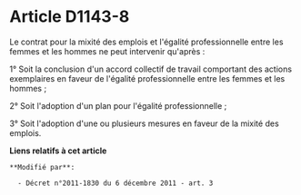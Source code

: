 # Article D1143-8

Le     contrat pour la mixité des emplois et l'égalité professionnelle entre les femmes et les hommes ne peut intervenir
qu'après : 

1° Soit la conclusion d'un accord collectif de travail comportant des actions exemplaires en faveur de l'égalité
professionnelle entre les femmes et les hommes ; 

2° Soit l'adoption d'un plan pour l'égalité professionnelle ;

3° Soit l'adoption d'une ou plusieurs mesures en faveur de la mixité des emplois.

**Liens relatifs à cet article**

	**Modifié par**:

	  - Décret n°2011-1830 du 6 décembre 2011 - art. 3
